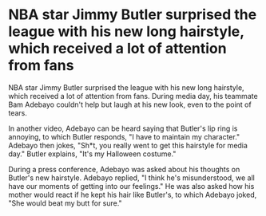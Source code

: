 # NBA star Jimmy Butler surprised the league with his new long hairstyle, which received a lot of attention from fans 
 NBA star Jimmy Butler surprised the league with his new long hairstyle, which received a lot of attention from fans. During media day, his teammate Bam Adebayo couldn't help but laugh at his new look, even to the point of tears.

In another video, Adebayo can be heard saying that Butler's lip ring is annoying, to which Butler responds, "I have to maintain my character." Adebayo then jokes, "Sh*t, you really went to get this hairstyle for media day." Butler explains, "It's my Halloween costume."

During a press conference, Adebayo was asked about his thoughts on Butler's new hairstyle. Adebayo replied, "I think he's misunderstood, we all have our moments of getting into our feelings." He was also asked how his mother would react if he kept his hair like Butler's, to which Adebayo joked, "She would beat my butt for sure."